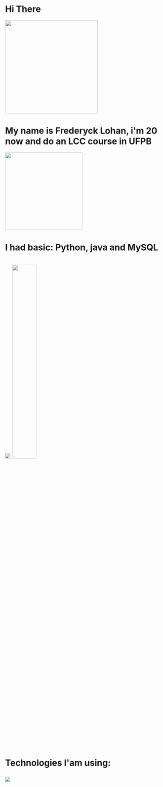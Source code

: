 <h1><strong> Hi There </strong></h1>
  
<div align = "left">

  <img src="https://i.pinimg.com/originals/c4/1e/30/c41e304c90f23e849be92efcfe096b9e.gif" width="300" />


  
  <h1><strong>My name is Frederyck Lohan, i'm 20 now and do an LCC course in UFPB</strong></h1>



  <img src="https://user-images.githubusercontent.com/45157446/161337980-87a1b2e4-99ea-4fc8-ab1e-faa61357b40d.gif" width="250" />



  <h1><strong>
    I had basic:
      Python, java and MySQL
  </strong><h1>


  <div>
      <img src= "https://github-readme-stats.vercel.app/api?username=gowther1387&show_icons=true&theme=dark" />
      <img src="https://github-readme-stats.vercel.app/api/top-langs/?username=gowther1387&layout=compact&theme=dark" width="40%"/>
  </div>



  Technologies I'am using:

  
  <img src="https://skillicons.dev/icons?i=python,java,golang,spring,github,vscode,mysql,postgres,postman,obsidian,notion&perline=7" />
</div>
